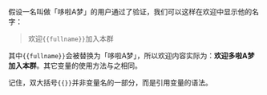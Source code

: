 假设一名叫做「哆啦A梦」的用户通过了验证，我们可以这样在欢迎中显示他的名字：

> 欢迎`{{fullname}}`加入本群

其中`{{fullname}}`会被替换为「哆啦A梦」，所以欢迎内容实际为：__欢迎多啦A梦加入本群__。其它变量的使用方法与之相同。

记住，双大括号`{{}}`并非变量名的一部分，而是引用变量的语法。
